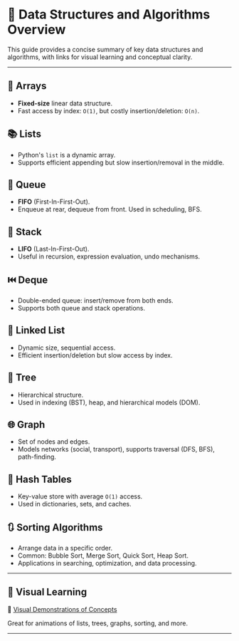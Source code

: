 
# 📘 Data Structures and Algorithms Overview

This guide provides a concise summary of key data structures and algorithms, with links for visual learning and conceptual clarity.

---

## 📂 Arrays
- **Fixed-size** linear data structure.
- Fast access by index: `O(1)`, but costly insertion/deletion: `O(n)`.

## 📚 Lists
- Python's `list` is a dynamic array.
- Supports efficient appending but slow insertion/removal in the middle.

## 🎯 Queue
- **FIFO** (First-In-First-Out).
- Enqueue at rear, dequeue from front. Used in scheduling, BFS.

## 🥞 Stack
- **LIFO** (Last-In-First-Out).
- Useful in recursion, expression evaluation, undo mechanisms.

## ⏮️ Deque
- Double-ended queue: insert/remove from both ends.
- Supports both queue and stack operations.

## 🔗 Linked List
- Dynamic size, sequential access.
- Efficient insertion/deletion but slow access by index.

## 🌳 Tree
- Hierarchical structure.
- Used in indexing (BST), heap, and hierarchical models (DOM).

## 🌐 Graph
- Set of nodes and edges.
- Models networks (social, transport), supports traversal (DFS, BFS), path-finding.

## 🔐 Hash Tables
- Key-value store with average `O(1)` access.
- Used in dictionaries, sets, and caches.

## 🔃 Sorting Algorithms
- Arrange data in a specific order.
- Common: Bubble Sort, Merge Sort, Quick Sort, Heap Sort.
- Applications in searching, optimization, and data processing.

---

## 🔗 Visual Learning
📌 [Visual Demonstrations of Concepts](https://visualgo.net/en/list)

Great for animations of lists, trees, graphs, sorting, and more.

---
